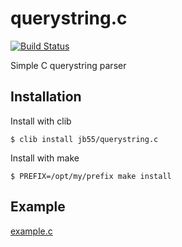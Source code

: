 
# querystring.c

  [![Build Status](https://travis-ci.org/jb55/querystring.c.svg)](https://travis-ci.org/jb55/querystring.c)

  Simple C querystring parser

## Installation

  Install with clib

    $ clib install jb55/querystring.c
    
  Install with make
  
    $ PREFIX=/opt/my/prefix make install

## Example

  [example.c](./example.c)

